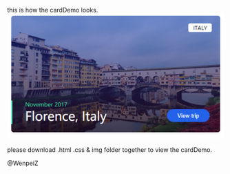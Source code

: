 this is how the cardDemo looks.
![image](https://github.com/JavaScriptN0ob/FrontendWork/blob/master/img/Looks.PNG)

please download .html .css & img folder together to view the cardDemo.

@WenpeiZ
